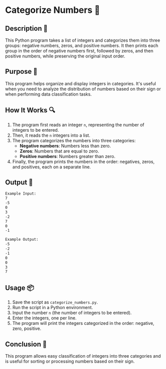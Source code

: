# Categorize Numbers 📝

## Description 📝

This Python program takes a list of integers and categorizes them into three groups: negative numbers, zeros, and positive numbers. It then prints each group in the order of negative numbers first, followed by zeros, and then positive numbers, while preserving the original input order.

## Purpose 🎯

This program helps organize and display integers in categories. It's useful when you need to analyze the distribution of numbers based on their sign or when performing data classification tasks.

## How It Works 🔍

1. The program first reads an integer `n`, representing the number of integers to be entered.
2. Then, it reads the `n` integers into a list.
3. The program categorizes the numbers into three categories:
    - **Negative numbers**: Numbers less than zero.
    - **Zeros**: Numbers that are equal to zero.
    - **Positive numbers**: Numbers greater than zero.
4. Finally, the program prints the numbers in the order: negatives, zeros, and positives, each on a separate line.

## Output 📜

```bash
Example Input:
7
-5
0
3
-2
7
0
-1

Example Output:
-5
-2
-1
0
0
3
7
```

## Usage 📦

1. Save the script as `categorize_numbers.py`.
2. Run the script in a Python environment.
3. Input the number `n` (the number of integers to be entered).
4. Enter the integers, one per line.
5. The program will print the integers categorized in the order: negative, zero, positive.

## Conclusion 🚀

This program allows easy classification of integers into three categories and is useful for sorting or processing numbers based on their sign.
